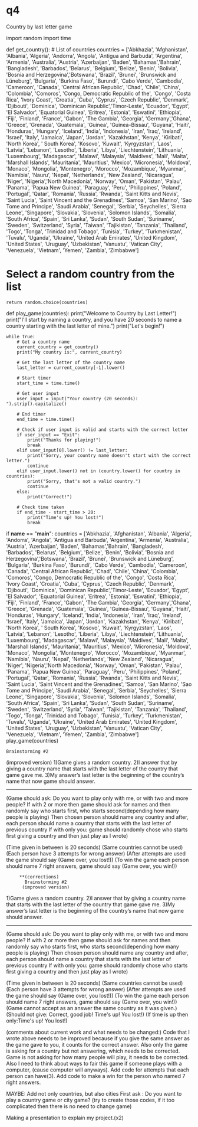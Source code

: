 # q4

Country by last letter game


import random
import time


def get_country():
    # List of countries
    countries = ['Abkhazia', 'Afghanistan', 'Albania', 'Algeria', 'Andorra', 'Angola', 'Antigua and Barbuda', 'Argentina', 
             'Armenia', 'Australia', 'Austria', 'Azerbaijan', 'Baden', 'Bahamas','Bahrain', 'Bangladesh', 'Barbados', 'Belarus',
             'Belgium', 'Belize', 'Benin', 'Bolivia', 'Bosnia and Herzegovina','Botswana', 'Brazil', 'Brunei', 'Brunswick and Lüneburg',
             'Bulgaria', 'Burkina Faso', 'Burundi', 'Cabo Verde', 'Cambodia', 'Cameroon', 'Canada', 'Central African Republic', 'Chad',
             'Chile', 'China', 'Colombia', 'Comoros', 'Congo, Democratic Republic of the', 'Congo', 'Costa Rica', 'Ivory Coast', 
            'Croatia', 'Cuba', 'Cyprus', 'Czech Republic', 'Denmark', 'Djibouti', 'Dominica', 'Dominican Republic','Timor-Leste',
            'Ecuador', 'Egypt', 'El Salvador', 'Equatorial Guinea', 'Eritrea', 'Estonia', 'Eswatini', 'Ethiopia', 'Fiji',
            'Finland', 'France', 'Gabon', 'The Gambia', 'Georgia', 'Germany','Ghana', 'Greece', 'Grenada', 'Guatemala', 
            'Guinea', 'Guinea-Bissau', 'Guyana', 'Haiti', 'Honduras', 'Hungary', 'Iceland', 'India', 'Indonesia',
            'Iran', 'Iraq', 'Ireland', 'Israel', 'Italy', 'Jamaica', 'Japan', 'Jordan', 'Kazakhstan', 'Kenya', 'Kiribati',
            'North Korea', ' South Korea', 'Kosovo', 'Kuwait', 'Kyrgyzstan', 'Laos', 'Latvia', 'Lebanon', 'Lesotho', 
            'Liberia', 'Libya', 'Liechtenstein', 'Lithuania', 'Luxembourg', 'Madagascar', 'Malawi', 'Malaysia', 'Maldives', 
            'Mali', 'Malta', 'Marshall Islands', 'Mauritania', 'Mauritius', 'Mexico', 'Micronesia', 
            'Moldova', 'Monaco', 'Mongolia', 'Montenegro', 'Morocco', 'Mozambique', 'Myanmar', 'Namibia', 'Nauru',
            'Nepal', 'Netherlands', 'New Zealand', 'Nicaragua', 'Niger', 'Nigeria','North Macedonia', 'Norway', 'Oman',
            'Pakistan', 'Palau', 'Panama', 'Papua New Guinea', 'Paraguay', 'Peru', 'Philippines', 'Poland', 'Portugal',
            'Qatar', 'Romania', 'Russia', 'Rwanda', 'Saint Kitts and Nevis', 'Saint Lucia', 'Saint Vincent and the Grenadines', 
            'Samoa', 'San Marino', 'Sao Tome and Principe', 'Saudi Arabia', 'Senegal', 'Serbia', 'Seychelles', 'Sierra Leone', 
            'Singapore', 'Slovakia', 'Slovenia', 'Solomon Islands', 'Somalia', 'South Africa', 'Spain', 'Sri Lanka', 'Sudan',
            'South Sudan', 'Suriname', 'Sweden', 'Switzerland', 'Syria', 'Taiwan', 'Tajikistan', 'Tanzania', 'Thailand', 
            'Togo', 'Tonga', 'Trinidad and Tobago', 'Tunisia', 'Turkey', 'Turkmenistan', 'Tuvalu', 'Uganda', 'Ukraine', 
            'United Arab Emirates', 'United Kingdom', 'United States', 'Uruguay', 'Uzbekistan', 'Vanuatu', 'Vatican City',
            'Venezuela', 'Vietnam', 'Yemen', 'Zambia', 'Zimbabwe']

  # Select a random country from the list
    return random.choice(countries)

def play_game(countries):
    print("Welcome to Country by Last Letter!")
    print("I'll start by naming a country, and you have 20 seconds to name a country starting with the last letter of mine.")
    print("Let's begin!")

    while True:
        # Get a country name
        current_country = get_country()
        print("My country is:", current_country)

        # Get the last letter of the country name
        last_letter = current_country[-1].lower()

        # Start timer
        start_time = time.time()

        # Get user input
        user_input = input("Your country (20 seconds): ").strip().capitalize()

        # End timer
        end_time = time.time()

        # Check if user input is valid and starts with the correct letter
        if user_input == "Exit":
            print("Thanks for playing!")
            break
        elif user_input[0].lower() != last_letter:
            print("Sorry, your country name doesn't start with the correct letter.")
            continue
        elif user_input.lower() not in (country.lower() for country in countries):
            print("Sorry, that's not a valid country.")
            continue
        else:
            print("Correct!")

        # Check time taken
        if end_time - start_time > 20:
            print("Time's up! You lost!")
            break

if __name__ == "__main__":
    countries = ['Abkhazia', 'Afghanistan', 'Albania', 'Algeria', 'Andorra', 'Angola', 'Antigua and Barbuda', 'Argentina', 
             'Armenia', 'Australia', 'Austria', 'Azerbaijan', 'Baden', 'Bahamas','Bahrain', 'Bangladesh', 'Barbados', 'Belarus',
             'Belgium', 'Belize', 'Benin', 'Bolivia', 'Bosnia and Herzegovina','Botswana', 'Brazil', 'Brunei', 'Brunswick and Lüneburg',
             'Bulgaria', 'Burkina Faso', 'Burundi', 'Cabo Verde', 'Cambodia', 'Cameroon', 'Canada', 'Central African Republic', 'Chad',
             'Chile', 'China', 'Colombia', 'Comoros', 'Congo, Democratic Republic of the', 'Congo', 'Costa Rica', 'Ivory Coast', 
            'Croatia', 'Cuba', 'Cyprus', 'Czech Republic', 'Denmark', 'Djibouti', 'Dominica', 'Dominican Republic','Timor-Leste',
            'Ecuador', 'Egypt', 'El Salvador', 'Equatorial Guinea', 'Eritrea', 'Estonia', 'Eswatini', 'Ethiopia', 'Fiji',
            'Finland', 'France', 'Gabon', 'The Gambia', 'Georgia', 'Germany','Ghana', 'Greece', 'Grenada', 'Guatemala', 
            'Guinea', 'Guinea-Bissau', 'Guyana', 'Haiti', 'Honduras', 'Hungary', 'Iceland', 'India', 'Indonesia',
            'Iran', 'Iraq', 'Ireland', 'Israel', 'Italy', 'Jamaica', 'Japan', 'Jordan', 'Kazakhstan', 'Kenya', 'Kiribati',
            'North Korea', ' South Korea', 'Kosovo', 'Kuwait', 'Kyrgyzstan', 'Laos', 'Latvia', 'Lebanon', 'Lesotho', 
            'Liberia', 'Libya', 'Liechtenstein', 'Lithuania', 'Luxembourg', 'Madagascar', 'Malawi', 'Malaysia', 'Maldives', 
            'Mali', 'Malta', 'Marshall Islands', 'Mauritania', 'Mauritius', 'Mexico', 'Micronesia', 
            'Moldova', 'Monaco', 'Mongolia', 'Montenegro', 'Morocco', 'Mozambique', 'Myanmar', 'Namibia', 'Nauru',
            'Nepal', 'Netherlands', 'New Zealand', 'Nicaragua', 'Niger', 'Nigeria','North Macedonia', 'Norway', 'Oman',
            'Pakistan', 'Palau', 'Panama', 'Papua New Guinea', 'Paraguay', 'Peru', 'Philippines', 'Poland', 'Portugal',
            'Qatar', 'Romania', 'Russia', 'Rwanda', 'Saint Kitts and Nevis', 'Saint Lucia', 'Saint Vincent and the Grenadines', 
            'Samoa', 'San Marino', 'Sao Tome and Principe', 'Saudi Arabia', 'Senegal', 'Serbia', 'Seychelles', 'Sierra Leone', 
            'Singapore', 'Slovakia', 'Slovenia', 'Solomon Islands', 'Somalia', 'South Africa', 'Spain', 'Sri Lanka', 'Sudan',
            'South Sudan', 'Suriname', 'Sweden', 'Switzerland', 'Syria', 'Taiwan', 'Tajikistan', 'Tanzania', 'Thailand', 
            'Togo', 'Tonga', 'Trinidad and Tobago', 'Tunisia', 'Turkey', 'Turkmenistan', 'Tuvalu', 'Uganda', 'Ukraine', 
            'United Arab Emirates', 'United Kingdom', 'United States', 'Uruguay', 'Uzbekistan', 'Vanuatu', 'Vatican City',
            'Venezuela', 'Vietnam', 'Yemen', 'Zambia', 'Zimbabwe']
    play_game(countries)







    Brainstorming #2
(improved version)
1)Game gives a random country.
2)I answer that by giving a country name that starts with the last letter of the country that game gave me.
3)My answer’s last letter is the beginning of the country’s name that now game should answer.

******************************************
(Game should ask: Do you want to play only with me, or with two and more people?
If with 2 or more then game should ask for names and then randomly say who starts first, who starts second(depending how many people is playing)
Then chosen person should name any country and after, each person should name a country that starts with the last letter of previous country
If with only you: game should randomly chose who starts first giving a country and then just play as I wrote)

(Time given in between is 20 seconds)
(Same countries cannot be used)
(Each person have 3 attempts for wrong answer)
(After attempts are used the game should say (Game over, you lost!))
(To win the game each person should name 7 right answers, game should say (Game over, you win!))

       
          
          
          
          
         **(corrections)        
           Brainstorming #2
          (improved version)
1)Game gives a random country.
2)I answer that by giving a country name that starts with the last letter of the country that game gave me.
3)My answer’s last letter is the beginning of the country’s name that now game should answer.

******************************************
(Game should ask: Do you want to play only with me, or with two and more people?
If with 2 or more then game should ask for names and then randomly say who starts first, who starts second(depending how many people is playing)
Then chosen person should name any country and after, each person should name a country that starts with the last letter of previous country
If with only you: game should randomly chose who starts first giving a country and then just play as I wrote)

(Time given in between is 20 seconds)
(Same countries cannot be used)
(Each person have 3 attempts for wrong answer)
(After attempts are used the game should say (Game over, you lost!))
(To win the game each person should name 7 right answers, game should say (Game over, you win!))
(Game cannot accept as an answer the same country as it was given.)
(Should not give:
Correct, good job!
Time's up! You lost!)
(If time is up then only:Time's up! You lost!)
    


(comments about current work and what needs to be changed:)
Code that I wrote above needs to be improved because if you give the same answer as the game gave to you, it counts for the correct answer.
Also only the game is asking for a country but not answering, which needs to be corrected. 
Game is not asking for how many people will play, it needs to be corrected.
Also I need to think about ways to fair this game if someone plays with a computer, (cause computer will anyways).
Add code for attempts that each person can have(3).
Add code to make a win for the person who named 7 right answers.


MAYBE:
Add not only countries, but also cities
First ask : Do you want to play a country game or city game?
(try to create those codes, if it too complicated then there is no need to change game)



Making a presentation to explain my project.(x2)

     
